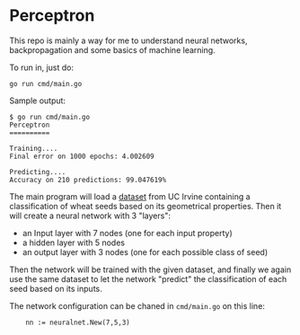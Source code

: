 Perceptron
==========

This repo is mainly a way for me to understand neural networks, backpropagation and some basics of machine learning.

To run in, just do:
```
go run cmd/main.go
```

Sample output:
```
$ go run cmd/main.go
Perceptron
==========

Training....
Final error on 1000 epochs: 4.002609

Predicting....
Accuracy on 210 predictions: 99.047619%
```

The main program will load a [dataset](http://archive.ics.uci.edu/dataset/236/seeds) from UC Irvine containing a classification of wheat seeds based on its geometrical properties. Then it will create a neural network with 3 "layers": 

* an Input layer with 7 nodes (one for each input property)
* a hidden layer with 5 nodes
* an output layer with 3 nodes (one for each possible class of seed)

Then the network will be trained with the given dataset, and finally we again use the same dataset to let the network "predict" the classification of each seed based on its inputs.

The network configuration can be chaned in `cmd/main.go` on this line:

```
    nn := neuralnet.New(7,5,3)
```
